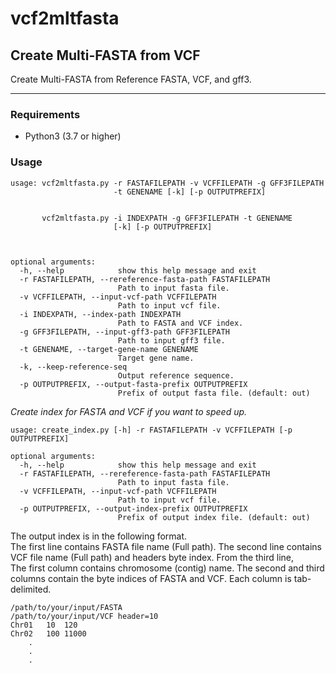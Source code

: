 # vcf2mltfasta

## Create Multi-FASTA from VCF

Create Multi-FASTA from Reference FASTA, VCF, and gff3.

___

### Requirements

* Python3 (3.7 or higher)

### Usage

```text
usage: vcf2mltfasta.py -r FASTAFILEPATH -v VCFFILEPATH -g GFF3FILEPATH 
                       -t GENENAME [-k] [-p OUTPUTPREFIX]


       vcf2mltfasta.py -i INDEXPATH -g GFF3FILEPATH -t GENENAME
                       [-k] [-p OUTPUTPREFIX]



optional arguments:
  -h, --help            show this help message and exit
  -r FASTAFILEPATH, --rereference-fasta-path FASTAFILEPATH
                        Path to input fasta file.
  -v VCFFILEPATH, --input-vcf-path VCFFILEPATH
                        Path to input vcf file.
  -i INDEXPATH, --index-path INDEXPATH
                        Path to FASTA and VCF index.
  -g GFF3FILEPATH, --input-gff3-path GFF3FILEPATH
                        Path to input gff3 file.
  -t GENENAME, --target-gene-name GENENAME
                        Target gene name.
  -k, --keep-reference-seq
                        Output reference sequence.
  -p OUTPUTPREFIX, --output-fasta-prefix OUTPUTPREFIX
                        Prefix of output fasta file. (default: out)
```

*Create index for FASTA and VCF if you want to speed up.*

```text
usage: create_index.py [-h] -r FASTAFILEPATH -v VCFFILEPATH [-p OUTPUTPREFIX]

optional arguments:
  -h, --help            show this help message and exit
  -r FASTAFILEPATH, --rereference-fasta-path FASTAFILEPATH
                        Path to input fasta file.
  -v VCFFILEPATH, --input-vcf-path VCFFILEPATH
                        Path to input vcf file.
  -p OUTPUTPREFIX, --output-index-prefix OUTPUTPREFIX
                        Prefix of output index file. (default: out)
```

The output index is in the following format.  
The first line contains FASTA file name (Full path).
The second line contains VCF file name (Full path) and headers byte index.
From the third line,  
The first column contains chromosome (contig) name.  The second and third columns contain the byte indices of FASTA and VCF.  Each column is tab-delimited.

```text
/path/to/your/input/FASTA
/path/to/your/input/VCF header=10
Chr01   10  120
Chr02   100 11000
    .
    .
    .
```
